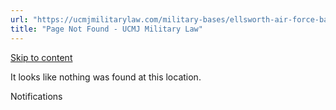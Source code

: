 ```yaml
---
url: "https://ucmjmilitarylaw.com/military-bases/ellsworth-air-force-base-south-dakota-military-defense-lawyer-ucmj-legal-guide/%7Blocation14"
title: "Page Not Found - UCMJ Military Law"
---
```


[Skip to content](https://ucmjmilitarylaw.com/military-bases/ellsworth-air-force-base-south-dakota-military-defense-lawyer-ucmj-legal-guide/%7Blocation14#content)

It looks like nothing was found at this location.

Notifications